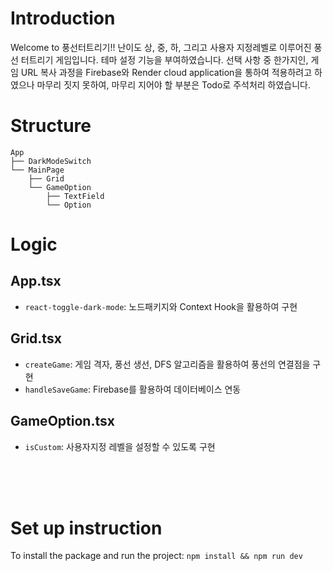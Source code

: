 # Introduction

Welcome to 풍선터트리기!! 난이도 상, 중, 하, 그리고 사용자 지정레벨로 이루어진 풍선 터트리기 게임입니다. 테마 설정 기능을 부여하였습니다.
선택 사항 중 한가지인, 게임 URL 복사 과정을 Firebase와 Render cloud application을 통하여 적용하려고 하였으나 마무리 짓지 못하여, 마무리 지어야 할 부분은 Todo로 주석처리 하였습니다.

# Structure

```
App
├── DarkModeSwitch
└── MainPage
    ├── Grid
    └── GameOption
        ├── TextField
        └── Option
```

# Logic

## App.tsx

- `react-toggle-dark-mode`: 노드패키지와 Context Hook을 활용하여 구현

## Grid.tsx

- `createGame`: 게임 격자, 풍선 생선, DFS 알고리즘을 활용하여 풍선의 연결점을 구현
- `handleSaveGame`: Firebase를 활용하여 데이터베이스 연동

## GameOption.tsx

- `isCustom`: 사용자지정 레벨을 설정할 수 있도록 구현

  <br>
  <br>
  <br>

# Set up instruction

To install the package and run the project: `npm install && npm run dev` <br>
